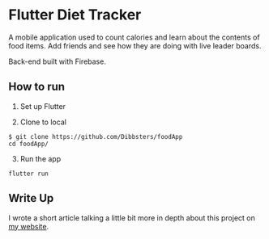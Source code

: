 # Flutter Diet Tracker

A mobile application used to count calories and learn about the contents of food items.
Add friends and see how they are doing with live leader boards.

Back-end built with Firebase.

## How to run

1. Set up Flutter

2. Clone to local

```
$ git clone https://github.com/Dibbsters/foodApp
cd foodApp/
```

3. Run the app

```
flutter run
```

## Write Up

I wrote a short article talking a little bit more in depth about this project on [my website](https://www.luisdibdin.uk/projects/diet-tracker/).
